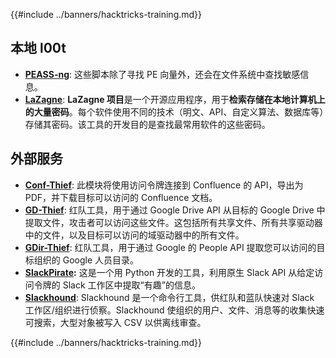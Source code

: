 {{#include ../banners/hacktricks-training.md}}

## **本地 l00t**

- [**PEASS-ng**](https://github.com/carlospolop/PEASS-ng): 这些脚本除了寻找 PE 向量外，还会在文件系统中查找敏感信息。
- [**LaZagne**](https://github.com/AlessandroZ/LaZagne): **LaZagne 项目**是一个开源应用程序，用于**检索存储在本地计算机上的大量密码**。每个软件使用不同的技术（明文、API、自定义算法、数据库等）存储其密码。该工具的开发目的是查找最常用软件的这些密码。

## **外部服务**

- [**Conf-Thief**](https://github.com/antman1p/Conf-Thief): 此模块将使用访问令牌连接到 Confluence 的 API，导出为 PDF，并下载目标可以访问的 Confluence 文档。
- [**GD-Thief**](https://github.com/antman1p/GD-Thief): 红队工具，用于通过 Google Drive API 从目标的 Google Drive 中提取文件，攻击者可以访问这些文件。这包括所有共享文件、所有共享驱动器中的文件，以及目标可以访问的域驱动器中的所有文件。
- [**GDir-Thief**](https://github.com/antman1p/GDir-Thief): 红队工具，用于通过 Google 的 People API 提取您可以访问的目标组织的 Google 人员目录。
- [**SlackPirate**](https://github.com/emtunc/SlackPirate)**:** 这是一个用 Python 开发的工具，利用原生 Slack API 从给定访问令牌的 Slack 工作区中提取“有趣”的信息。
- [**Slackhound**](https://github.com/BojackThePillager/Slackhound): Slackhound 是一个命令行工具，供红队和蓝队快速对 Slack 工作区/组织进行侦察。Slackhound 使组织的用户、文件、消息等的收集快速可搜索，大型对象被写入 CSV 以供离线审查。

{{#include ../banners/hacktricks-training.md}}
